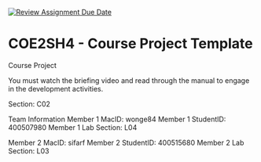 [![Review Assignment Due Date](https://classroom.github.com/assets/deadline-readme-button-22041afd0340ce965d47ae6ef1cefeee28c7c493a6346c4f15d667ab976d596c.svg)](https://classroom.github.com/a/mLqiHWLE)
# COE2SH4 - Course Project Template
Course Project

You must watch the briefing video and read through the manual to engage in the development activities.


Section: C02

Team Information
Member 1 MacID: wonge84
Member 1 StudentID: 400507980
Member 1 Lab Section: L04

Member 2 MacID: sifarf
Member 2 StudentID: 400515680
Member 2 Lab Section: L03
